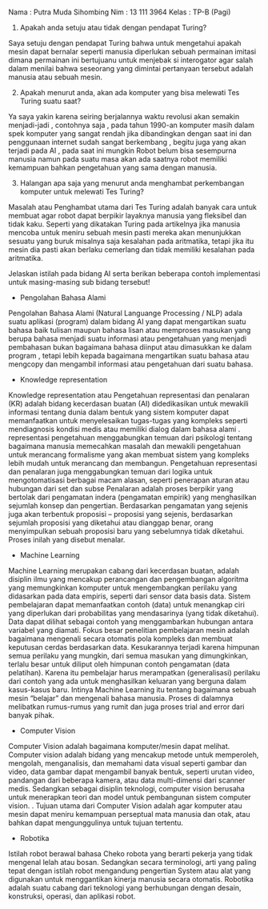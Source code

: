 # 
Nama : Putra Muda Sihombing 
Nim : 13 111 3964 
Kelas : TP-B (Pagi) 

1.	 Apakah anda setuju atau tidak dengan pendapat Turing? 

Saya setuju dengan pendapat Turing bahwa untuk mengetahui apakah mesin dapat bernalar seperti manusia diperlukan sebuah permainan imitasi dimana permainan ini bertujuanu untuk menjebak si interogator agar salah dalam menilai bahwa seseorang yang dimintai pertanyaan tersebut adalah manusia atau sebuah mesin. 

2.	 Apakah menurut anda, akan ada komputer yang bisa melewati Tes Turing suatu saat? 

Ya saya yakin karena seiring berjalannya waktu revolusi akan semakin menjadi-jadi , contohnya saja , pada tahun 1990-an komputer masih dalam spek komputer yang sangat rendah jika dibandingkan dengan saat ini dan penggunaan internet sudah sangat berkembang , begitu juga yang akan terjadi pada AI , pada saat ini mungkin Robot belum bisa sesempurna manusia namun pada suatu masa akan ada saatnya robot memiliki kemampuan bahkan pengetahuan yang sama dengan manusia. 

3.	 Halangan apa saja yang menurut anda menghambat perkembangan komputer untuk melewati Tes Turing? 
	
Masalah atau Penghambat utama dari Tes Turing adalah banyak cara untuk membuat agar robot dapat berpikir layaknya manusia yang fleksibel dan tidak kaku. Seperti yang dikatakan Turing pada artikelnya jika manusia mencoba untuk meniru sebuah mesin pasti mereka akan menunjukkan sesuatu yang buruk misalnya saja kesalahan pada aritmatika, tetapi jika itu mesin dia pasti akan berlaku cemerlang dan tidak memiliki kesalahan pada aritmatika.

Jelaskan istilah pada bidang AI serta berikan beberapa contoh implementasi untuk masing-masing sub bidang tersebut!
 
- Pengolahan Bahasa Alami 

Pengolahan Bahasa Alami (Natural Languange Processing / NLP) adala suatu aplikasi (program) dalam bidang AI yang dapat mengartikan suatu bahasa baik tulisan maupun bahasa lisan atau memproses masukan yang berupa bahasa menjadi suatu informasi atau pengetahuan yang menjadi pembahasan bukan bagaimana bahasa diinput atau dimasukkan ke dalam program , tetapi lebih kepada bagaimana mengartikan suatu bahasa atau mengcopy dan mengambil informasi atau pengetahuan dari suatu bahasa. 

- Knowledge representation 

Knowledge representation atau Pengetahuan representasi dan penalaran (KR) adalah bidang kecerdasan buatan (AI) didedikasikan untuk mewakili informasi tentang dunia dalam bentuk yang sistem komputer dapat memanfaatkan untuk menyelesaikan tugas-tugas yang kompleks seperti mendiagnosis kondisi medis atau memiliki dialog dalam bahasa alami . representasi pengetahuan menggabungkan temuan dari psikologi tentang bagaimana manusia memecahkan masalah dan mewakili pengetahuan untuk merancang formalisme yang akan membuat sistem yang kompleks lebih mudah untuk merancang dan membangun. Pengetahuan representasi dan penalaran juga menggabungkan temuan dari logika untuk mengotomatisasi berbagai macam alasan, seperti penerapan aturan atau hubungan dari set dan subse
Penalaran adalah proses berpikir yang bertolak dari pengamatan indera (pengamatan empirik) yang menghasilkan sejumlah konsep dan pengertian. Berdasarkan pengamatan yang sejenis juga akan terbentuk proposisi – proposisi yang sejenis, berdasarkan sejumlah proposisi yang diketahui atau dianggap benar, orang menyimpulkan sebuah proposisi baru yang sebelumnya tidak diketahui. Proses inilah yang disebut menalar. 

- Machine Learning
 
Machine Learning merupakan cabang dari kecerdasan buatan, adalah disiplin ilmu yang mencakup perancangan dan pengembangan algoritma yang memungkinkan komputer untuk mengembangkan perilaku yang didasarkan pada data empiris, seperti dari sensor data basis data. Sistem pembelajaran dapat memanfaatkan contoh (data) untuk menangkap ciri yang diperlukan dari probabilitas yang mendasarinya (yang tidak diketahui). Data dapat dilihat sebagai contoh yang menggambarkan hubungan antara variabel yang diamati. Fokus besar penelitian pembelajaran mesin adalah bagaimana mengenali secara otomatis pola kompleks dan membuat keputusan cerdas berdasarkan data. Kesukarannya terjadi karena himpunan semua perilaku yang mungkin, dari semua masukan yang dimungkinkan, terlalu besar untuk diliput oleh himpunan contoh pengamatan (data pelatihan). Karena itu pembelajar harus merampatkan (generalisasi) perilaku dari contoh yang ada untuk menghasilkan keluaran yang berguna dalam kasus-kasus baru.
Intinya Machine Learning itu tentang bagaimana sebuah mesin “belajar” dan mengenali bahasa manusia. Proses di dalamnya melibatkan rumus-rumus yang rumit dan juga proses trial and error dari banyak pihak. 

- Computer Vision 

Computer Vision adalah bagaimana komputer/mesin dapat melihat. Computer vision adalah bidang yang mencakup metode untuk memperoleh, mengolah, menganalisis, dan memahami data visual seperti gambar dan video, data gambar dapat mengambil banyak bentuk, seperti urutan video, pandangan dari beberapa kamera, atau data multi-dimensi dari scanner medis. Sedangkan sebagai disiplin teknologi, computer vision berusaha untuk menerapkan teori dan model untuk pembangunan sistem computer vision. 
. Tujuan utama dari Computer Vision adalah agar komputer atau mesin dapat meniru kemampuan perseptual mata manusia dan otak, atau bahkan dapat mengunggulinya untuk tujuan tertentu.

- Robotika 

Istilah robot berawal bahasa Cheko robota yang berarti pekerja yang tidak mengenal lelah atau bosan. Sedangkan secara terminologi, arti yang paling tepat dengan istilah robot mengandung pengertian System atau alat yang digunakan untuk menggantikan kinerja manusia secara otomatis. Robotika adalah suatu cabang dari teknologi yang berhubungan dengan desain, konstruksi, operasi, dan aplikasi robot.
